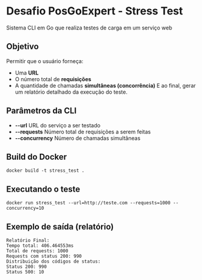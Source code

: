 # Desafio PosGoExpert - Stress Test
Sistema CLI em Go que realiza testes de carga em um serviço web

## Objetivo
Permitir que o usuário forneça:
- Uma **URL**
- O número total de **requisições**
- A quantidade de chamadas **simultâneas (concorrência)**
E ao final, gerar um relatório detalhado da execução do teste.

## Parâmetros da CLI
- **--url**	URL do serviço a ser testado
- **--requests**	Número total de requisições a serem feitas
- **--concurrency**	Número de chamadas simultâneas

## Build do Docker
```
docker build -t stress_test .
```

## Executando o teste
```
docker run stress_test --url=http://teste.com --requests=1000 --concurrency=10
```

## Exemplo de saída (relatório)
```
Relatório Final:
Tempo total: 406.464553ms
Total de requests: 1000
Requests com status 200: 990
Distribuição dos códigos de status:
Status 200: 990
Status 500: 10
```
